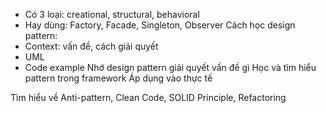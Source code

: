 - Có 3 loại: creational, structural, behavioral
- Hay dùng: Factory, Facade, Singleton, Observer
Cách học design pattern:
- Context: vấn đề, cách giải quyết
- UML
- Code example
Nhớ design pattern giải quyết vấn đề gì
Học và tìm hiểu pattern trong framework
Áp dụng vào thực tế

Tìm hiểu về Anti-pattern, Clean Code, SOLID Principle, Refactoring
